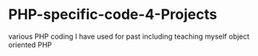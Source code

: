 PHP-specific-code-4-Projects
============================

various PHP coding I have used for past  including teaching myself object oriented PHP

